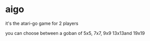 # aigo
it's the atari-go game for 2 players

you can choose between a goban of 5x5, 7x7, 9x9 13x13and 19x19
